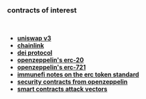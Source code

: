 ### contracts of interest

<br>

* **[uniswap v3](https://github.com/Uniswap/v3-core/tree/main/contracts)**
* **[chainlink](https://github.com/smartcontractkit/chainlink/tree/develop/contracts/src/v0.4)**
* **[dei protocol](https://github.com/fei-protocol/fei-protocol-core/tree/master/contracts)**
* **[openzeppelin's erc-20](https://github.com/OpenZeppelin/openzeppelin-contracts/blob/master/contracts/token/ERC20/ERC20.sol)**
* **[openzeppelin's erc-721](https://github.com/OpenZeppelin/openzeppelin-contracts/blob/master/contracts/token/ERC721/ERC721.sol)**
* **[immunefi notes on the erc token standard](https://medium.com/immunefi/how-erc-standards-work-part-1-c9795803f459)**
* **[security contracts from openzeppelin](https://github.com/OpenZeppelin/openzeppelin-contracts/tree/master/contracts/security)**
* **[smart contracts attack vectors](https://github.com/kadenzipfel/smart-contract-attack-vectors)**
